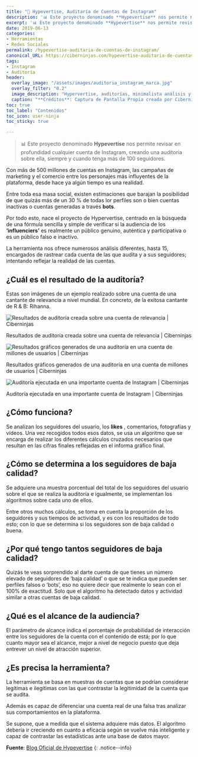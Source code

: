 ```yaml
---
title: "🔨 Hypevertise, Auditaría de Cuentas de Instagram"
description: '📊 Este proyecto denominado **Hypevertise** nos permite revisar en profundidad cualquier cuenta de Instagram, creando una auditoría sobre ella, siempre y cuando tenga más de 100 seguidores.'
excerpt: '📊 Este proyecto denominado **Hypevertise** nos permite revisar en profundidad cualquier cuenta de Instagram, creando una auditoría sobre ella, siempre y cuando tenga más de 100 seguidores.'
date: 2019-06-13
categories:
- Herramientas
- Redes Sociales
permalink: /hypevertise-auditaria-de-cuentas-de-instagram/
canonical_URL: https://ciberninjas.com/hypevertise-auditaria-de-cuentas-de-instagram/
tags:
- Instagram
- Auditoría
header:
  overlay_image: "/assets/images/auditoria_instagram_marca.jpg"
  overlay_filter: "0.2"
  image_description: "Hypervertise, auditorías, minimalista análisis y control sobre cuentas de Instagram | Visto en Ciberninjas"
  caption: "**Créditos**: Captura de Pantalla Propia creada por Ciberninjas"
toc: true
toc_label: "Contenidos"
toc_icon: user-ninja
toc_sticky: true

---
```

> 📊 Este proyecto denominado **Hypevertise** nos permite revisar en profundidad cualquier cuenta de Instagram, creando una auditoría sobre ella, siempre y cuando tenga más de 100 seguidores.

Con más de 500 millones de cuentas en Instagram, las campañas de marketing y el comercio entre los personajes más influyentes de la plataforma, desde hace ya algún tiempo es una realidad.

Entre toda esa masa social, existen estimaciones que barajan la posibilidad de que quizás más de un 30 % de todas lor perfiles son o bien cuentas inactivas o cuentas generadas a través **bots**.

Por todo esto, nace el proyecto de Hypervertise, centrado en la búsqueda de una fórmula sencilla y simple de verificar si la audiencia de los **‘influenciers’** es realmente un público genuino, auténtica y participativa o es un público falso e inactivo.

La herramienta nos ofrece numerosos análisis diferentes, hasta 15, encargados de rastrear cada cuenta de las que audita y a sus seguidores; intentando reflejar la realidad de las cuentas.

## ¿Cuál es el resultado de la auditoría?

Estas son imágenes de un ejemplo realizado sobre una cuenta de una cantante de relevancia a nivel mundial. En concreto, de la exitosa cantante de R & B: Rihanna.

![Resultados de auditoría creada sobre una cuenta de relevancia | Ciberninjas](/assets/images/auditoria_1_marca-1024x576.jpg)<figcaption>Resultados de auditoría creada sobre una cuenta de relevancia | Ciberninjas</figcaption>

![Resultados gráficos generados de una auditoría en una cuenta de millones de usuarios | Ciberninjas](/assets/images/auditoria_2_marca-1024x576.jpg)<figcaption>Resultados gráficos generados de una auditoría en una cuenta de millones de usuarios | Ciberninjas</figcaption>

![Auditoría ejecutada en una importante cuenta de Instagram | Ciberninjas](/assets/images/auditoria_3_marca-1024x576.jpg)<figcaption >Auditoría ejecutada en una importante cuenta de Instagram | Ciberninjas</figcaption>

## ¿Cómo funciona?

Se analizan los seguidores del usuario, los **likes** , comentarios, fotografías y vídeos. Una vez recogidos todos esos datos, se usa un algoritmo que se encarga de realizar los diferentes cálculos cruzados necesarios que resultan en las cifras finales reflejadas en el informa gráfico final.

## ¿Cómo se determina a los seguidores de baja calidad?

Se adquiere una muestra porcentual del total de los seguidores del usuario sobre el que se realiza la auditoría e igualmente, se implementan los algoritmos sobre cada uno de ellos.

Entre otros muchos cálculos, se toma en cuenta la proporción de los seguidores y sus tiempos de actividad, y es con los resultados de todo esto; con lo que se determina si los seguidores son de baja calidad o buena.

## ¿Por qué tengo tantos seguidores de baja calidad?

Quizás te veas sorprendido al darte cuenta de que tienes un número elevado de seguidores de ‘baja calidad’ o que se te indica que pueden ser perfiles falsos o ‘bots’, eso no quiere decir que realmente lo sean con el 100% de exactitud. Solo que el algoritmo ha detectado datos y actividad similar a otras cuentas de baja calidad.

## ¿Qué es el alcance de la audiencia?

El parámetro de alcance indica el porcentaje de probabilidad de interacción entre los seguidores de la cuenta con el contenido de está; por lo que cuanto mayor sea el alcance, mejor a nivel de negocio puesto que deja entrever un nivel de atracción superior.

## ¿Es precisa la herramienta?

La herramienta se basa en muestras de cuentas que se podrían considerar legítimas e ilegítimas con las que contrastar la legitimidad de la cuenta que se audita.

Además es capaz de diferenciar una cuenta real de una falsa tras analizar sus comportamientos en la plataforma.

Se supone, que a medida que el sistema adquiere más datos. El algoritmo debería ir creciendo en cuanto a eficacia según se vuelve más inteligente y capaz de contrastar las estadísticas ante una base de datos mayor.

**Fuente**: [Blog Oficial de Hypevertise](https://kutt.it/instagram_auditoria)
{: .notice--info}